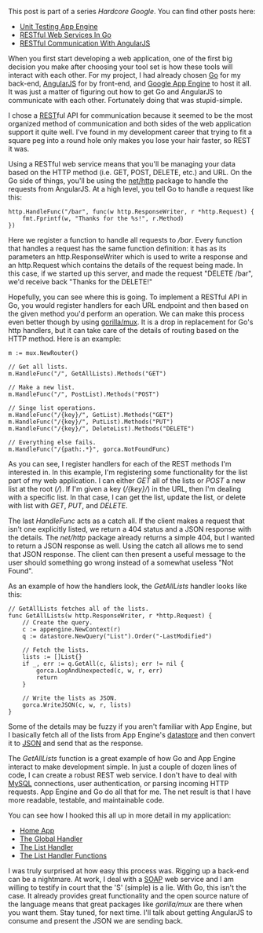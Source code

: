 <!-- Title: Hardcore Google: RESTful Web Services In Go -->
<!-- Author: Joshua Marsh -->
<!-- Description: I recently began a project using Go, AngularJS, and Google App Engine. In this installment of a series of blog posts, I describe how to get Go to be a robust RESTful web service. -->
<!-- Tags: go,appengine,golang,angularjs,google -->
<!-- Languages: go -->

This post is part of a series _Hardcore Google_. You can find other
posts here:

* [Unit Testing App Engine](hardcore-google-unit-testing.html)
* [RESTful Web Services In Go](hardcore-google-communicating-go.html)
* [RESTful Communication With AngularJS](hardcore-google-communicating-angularjs.html)

When you first start developing a web application, one of the first
big decision you make after choosing your tool set is how these tools
will interact with each other. For my project, I had already chosen
[Go](http://golang.org/) for my back-end,
[AngularJS](http://angularjs.org/) for by front-end, and
[Google App Engine](https://developers.google.com/appengine/) to host
it all. It was just a matter of figuring out how to get Go and
AngularJS to communicate with each other. Fortunately doing that was
stupid-simple.

I chose a
[REST](http://en.wikipedia.org/wiki/Representational_state_transfer)ful
API for communication because it seemed to be the most organized
method of communication and both sides of the web application support
it quite well. I've found in my development career that trying to fit
a square peg into a round hole only makes you lose your hair
faster, so REST it was.

Using a RESTful web service means that you'll be managing your data
based on the HTTP method (i.e. GET, POST, DELETE, etc.) and URL. On
the Go side of things, you'll be using the
[net/http](http://golang.org/pkg/net/http/) package to handle the
requests from AngularJS. At a high level, you tell Go to handle a
request like this:

<pre><code data-language="go">http.HandleFunc("/bar", func(w http.ResponseWriter, r *http.Request) {
	fmt.Fprintf(w, "Thanks for the %s!", r.Method)
})
</code></pre>

Here we register a function to handle all requests to */bar*. Every
function that handles a request has the same function definition: it
has as its parameters an http.ResponseWriter which is used to write a
response and an http.Request which contains the details of the request
being made. In this case, if we started up this server, and made the
request "DELETE /bar", we'd receive back "Thanks for the DELETE!"

Hopefully, you can see where this is going. To implement a RESTful API
in Go, you would register handlers for each URL endpoint and then
based on the given method you'd perform an operation. We can make this
process even better though by using
[gorilla/mux](http://www.gorillatoolkit.org/pkg/mux). It is a drop in
replacement for Go's http handlers, but it can take care of the details
of routing based on the HTTP method. Here is an example:

<pre><code data-language="go">m := mux.NewRouter()

// Get all lists.
m.HandleFunc("/", GetAllLists).Methods("GET")

// Make a new list.
m.HandleFunc("/", PostList).Methods("POST")

// Singe list operations.
m.HandleFunc("/{key}/", GetList).Methods("GET")
m.HandleFunc("/{key}/", PutList).Methods("PUT")
m.HandleFunc("/{key}/", DeleteList).Methods("DELETE")

// Everything else fails.
m.HandleFunc("/{path:.*}", gorca.NotFoundFunc)
</code></pre>

As you can see, I register handlers for each of the REST methods I'm
interested in. In this example, I'm registering some functionality for
the list part of my web application. I can either *GET* all of the
lists or *POST* a new list at the root (*/*). If I'm given a key
(*/{key}/*) in the URL, then I'm dealing with a specific list. In that
case, I can get the list, update the list, or delete with list with
*GET*, *PUT*, and *DELETE*.

The last *HandleFunc* acts as a catch all. If the client makes a
request that isn't one explicitly listed, we return a 404 status and a
JSON response with the details. The *net/http* package already returns
a simple 404, but I wanted to return a JSON response as well. Using
the catch all allows me to send that JSON response. The client can
then present a useful message to the user should something go wrong
instead of a somewhat useless "Not Found".

As an example of how the handlers look, the *GetAllLists* handler
looks like this:

<pre><code data-language="go">// GetAllLists fetches all of the lists.
func GetAllLists(w http.ResponseWriter, r *http.Request) {
	// Create the query.
	c := appengine.NewContext(r)
	q := datastore.NewQuery("List").Order("-LastModified")

	// Fetch the lists. 
	lists := []List{}
	if _, err := q.GetAll(c, &lists); err != nil {
		gorca.LogAndUnexpected(c, w, r, err)
		return
	}

	// Write the lists as JSON.
	gorca.WriteJSON(c, w, r, lists)
}
</code></pre>

Some of the details may be fuzzy if you aren't familiar with App
Engine, but I basically fetch all of the lists from App Engine's
[datastore](https://developers.google.com/appengine/docs/go/datastore/)
and then convert it to [JSON](http://www.json.org/) and send that as
the response.

The *GetAllLists* function is a great example of how Go and App Engine
interact to make development simple. In just a couple of dozen lines
of code, I can create a robust REST web service. I don't have to deal
with [MySQL](http://www.mysql.com/) connections, user authentication,
or parsing incoming HTTP requests. App Engine and Go do all that for
me. The net result is that I have more readable, testable, and
maintainable code.

You can see how I hooked this all up in more detail in
my application:

* [Home App](https://github.com/icub3d/home/)
* [The Global Handler](https://github.com/icub3d/home/blob/master/rest/rest.go)
* [The List Handler](https://github.com/icub3d/home/blob/master/rest/list/muxer.go)
* [The List Handler Functions](https://github.com/icub3d/home/tree/master/rest/list)

I was truly surprised at how easy this process was. Rigging up a
back-end can be a nightmare. At work, I deal with a
[SOAP](http://en.wikipedia.org/wiki/SOAP) web service and I am willing
to testify in court that the 'S' (simple) is a lie. With Go, this
isn't the case. It already provides great functionality and the open
source nature of the language means that great packages like
*gorilla/mux* are there when you want them. Stay tuned, for next
time. I'll talk about getting AngularJS to consume and present the
JSON we are sending back.
